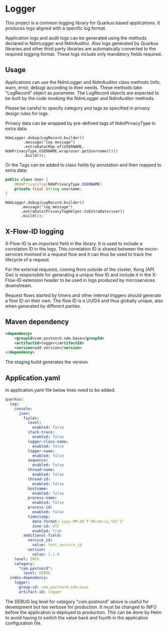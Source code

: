 # Logger

This project is a common logging library for Quarkus based applications.
It produces logs aligned with a specific log format.  

Application logs and audit logs can be generated using the methods declared
in NdmLogger and NdmAuditor. Also logs generated by Quarkus libraries and other
third party libraries are automatically converted to the required logging
format. These logs include only mandatory fields required.

## Usage

Applications can use the NdmLogger and NdmAuditor class methods (info, warn,
error, debug) according to their needs. These methods take "LogRecord" object
as parameter. The LogRecord objects are expected to be built by the code
invoking the NdmLogger and NdmAuditor methods.

Please be careful to specify category and tags as specified in privacy
design rules for logs.

Privacy data can be wrapped by pre-defined tags of NdmPrivacyType in extra data:

```shell
NdmLogger.debug(LogRecord.builder()
        .message("log message")
        .extraData(Map.of(USERNAME, NdmPrivacyType.USERNAME.wrap(user.getUsername())))
        .build());
```

Or the Tags can be added to class fields by annotation and then mapped to extra data:

```java
public class User {
    @NdmPrivacyTag(NdmPrivacyType.USERNAME)
    private final String username;
}
```

```shell
NdmLogger.debug(LogRecord.builder()
       .message("log message")
       .extraData(PrivacyTagHelper.toExtraData(user))
       .build());
```

## X-Flow-ID logging

X-Flow-ID is an important field in the library. It is used to include a
correlation ID in the logs. This correlation ID is shared between the micro-
services involved in a request flow and it can thus be used to track the
lifecycle of a request.

For the external requests, coming from outside of the cluster, Kong (API Gw) is
responsible for generating a unique flow ID and include it in the X-Flow-ID
extension header to be used in logs produced by microservices downstream.

Request flows started by timers and other internal triggers should generate
a flow ID on their own. The flow ID is a UUID4 and thus globally unique, also
when generated by different parties.

## Maven dependency

```xml
<dependency>
    <groupId>com.postnord.ndm.base</groupId>
    <artifactId>logger</artifactId>
    <version>add version</version>
</dependency>
```

The staging build generates the version.

## Application.yaml

In application.yaml file below lines need to be added.

```yaml
quarkus:
  log:
    console:
      json:
        fields:
          level:
            enabled: false
          stack-trace:
            enabled: false
          logger-class-name:
            enabled: false
          logger-name:
            enabled: false
          sequence:
            enabled: false
          thread-name:
            enabled: false
          thread-id:
            enabled: false
          hostname:
            enabled: false
          process-name:
            enabled: false
          process-id:
            enabled: false
          timestamp:
            date-format: yyyy-MM-dd'T'HH:mm:ss.SSS'Z'
            zone-id: UTC
            enabled: true
        additional-field:
          service_id:
            value: test_service_id
          version:
            value: 1.1.0
    level: INFO
    category:
      "com.postnord":
        level: DEBUG
  index-dependency:
    logger:
      group-id: com.postnord.ndm.base
      artifact-id: logger
```

The DEBUG log level for category "com.postnord" above is useful for development
but too verbose for production. It must be changed to INFO before the
application is deployed to production. This can be done by Helm to avoid having
to switch the value back and fourth in the application configuration file.

